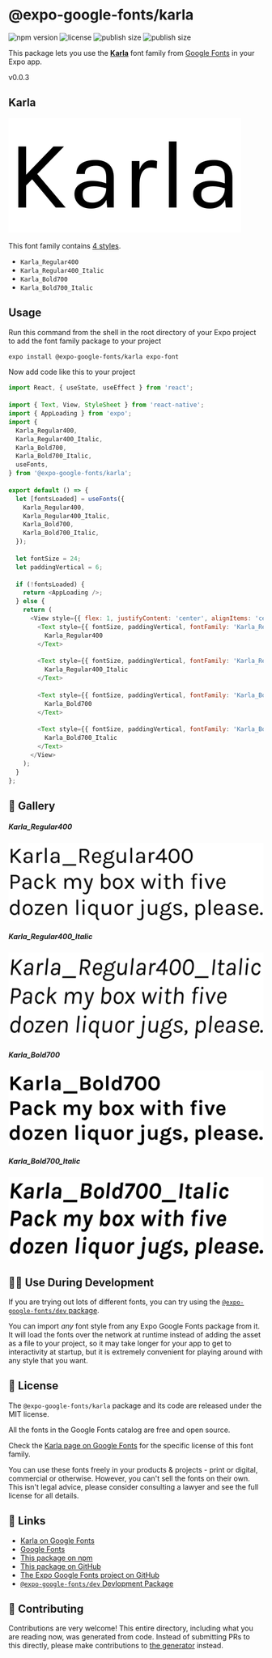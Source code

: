 # @expo-google-fonts/karla

![npm version](https://flat.badgen.net/npm/v/@expo-google-fonts/karla)
![license](https://flat.badgen.net/github/license/expo/google-fonts)
![publish size](https://flat.badgen.net/packagephobia/install/@expo-google-fonts/karla)
![publish size](https://flat.badgen.net/packagephobia/publish/@expo-google-fonts/karla)

This package lets you use the [**Karla**](https://fonts.google.com/specimen/Karla) font family from [Google Fonts](https://fonts.google.com/) in your Expo app.

v0.0.3

## Karla

![Karla](./font-family.png)

This font family contains [4 styles](#-gallery).

- `Karla_Regular400`
- `Karla_Regular400_Italic`
- `Karla_Bold700`
- `Karla_Bold700_Italic`

## Usage

Run this command from the shell in the root directory of your Expo project to add the font family package to your project
```sh
expo install @expo-google-fonts/karla expo-font
```

Now add code like this to your project
```js
import React, { useState, useEffect } from 'react';

import { Text, View, StyleSheet } from 'react-native';
import { AppLoading } from 'expo';
import {
  Karla_Regular400,
  Karla_Regular400_Italic,
  Karla_Bold700,
  Karla_Bold700_Italic,
  useFonts,
} from '@expo-google-fonts/karla';

export default () => {
  let [fontsLoaded] = useFonts({
    Karla_Regular400,
    Karla_Regular400_Italic,
    Karla_Bold700,
    Karla_Bold700_Italic,
  });

  let fontSize = 24;
  let paddingVertical = 6;

  if (!fontsLoaded) {
    return <AppLoading />;
  } else {
    return (
      <View style={{ flex: 1, justifyContent: 'center', alignItems: 'center' }}>
        <Text style={{ fontSize, paddingVertical, fontFamily: 'Karla_Regular400' }}>
          Karla_Regular400
        </Text>

        <Text style={{ fontSize, paddingVertical, fontFamily: 'Karla_Regular400_Italic' }}>
          Karla_Regular400_Italic
        </Text>

        <Text style={{ fontSize, paddingVertical, fontFamily: 'Karla_Bold700' }}>
          Karla_Bold700
        </Text>

        <Text style={{ fontSize, paddingVertical, fontFamily: 'Karla_Bold700_Italic' }}>
          Karla_Bold700_Italic
        </Text>
      </View>
    );
  }
};

```

## 🔡 Gallery

##### Karla_Regular400
![Karla_Regular400](./6f59c39b7fe5470c4c19a0bd67174cb94cdbe2053382046ea00b00fbfd5008a7.ttf.png)

##### Karla_Regular400_Italic
![Karla_Regular400_Italic](./8dfdedc9371e4b6c128ba66b488cc38a94142de7a6aec5633026651dbbe7fd50.ttf.png)

##### Karla_Bold700
![Karla_Bold700](./60f1379da84423da4c84a9d3ad1a1293ce82daf3c8337c5f3d027e5e0aa892c3.ttf.png)

##### Karla_Bold700_Italic
![Karla_Bold700_Italic](./11cdf8ae7a17fbd7e9d7e2b43ced2e092b6d3a77cd2846dbf42cf3d82ffcb5e8.ttf.png)


## 👩‍💻 Use During Development

If you are trying out lots of different fonts, you can try using the [`@expo-google-fonts/dev` package](https://github.com/expo/google-fonts/tree/master/font-packages/dev#readme).

You can import *any* font style from any Expo Google Fonts package from it. It will load the fonts
over the network at runtime instead of adding the asset as a file to your project, so it may take longer
for your app to get to interactivity at startup, but it is extremely convenient
for playing around with any style that you want.

## 📖 License

The `@expo-google-fonts/karla` package and its code are released under the MIT license.

All the fonts in the Google Fonts catalog are free and open source.

Check the [Karla page on Google Fonts](https://fonts.google.com/specimen/Karla) for the specific license of this font family.

You can use these fonts freely in your products & projects - print or digital, commercial or otherwise. However, you can't sell the fonts on their own. This isn't legal advice, please consider consulting a lawyer and see the full license for all details.

## 🔗 Links

- [Karla on Google Fonts](https://fonts.google.com/specimen/Karla)
- [Google Fonts](https://fonts.google.com/)
- [This package on npm](https://www.npmjs.com/package/@expo-google-fonts/karla)
- [This package on GitHub](https://github.com/expo/google-fonts/tree/master/font-packages/karla)
- [The Expo Google Fonts project on GitHub](https://github.com/expo/google-fonts)
- [`@expo-google-fonts/dev` Devlopment Package](https://github.com/expo/google-fonts/tree/master/font-packages/dev)


## 🤝 Contributing

Contributions are very welcome! This entire directory, including what you are reading now, was generated from code. Instead of submitting PRs to this directly, please make contributions to [the generator](https://github.com/expo/google-fonts/tree/master/packages/generator) instead.
